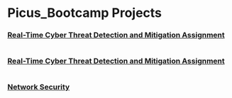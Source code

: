 # Picus_Bootcamp Projects


<h3><a href="projects/real_time.md">Real-Time Cyber Threat Detection and Mitigation Assignment</a></h3>

#
<h3><a href="projects/CVE-2022-28743.md">Real-Time Cyber Threat Detection and Mitigation Assignment</a></h3>

# 
<h3><a href="projects/network_security">Network Security</a></h3>